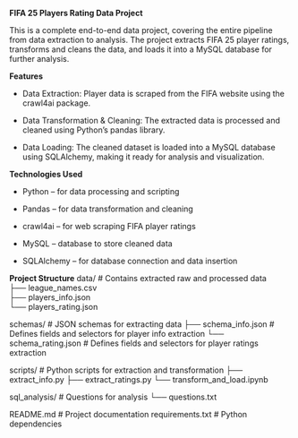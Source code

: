 **FIFA 25 Players Rating Data Project**

This is a complete end-to-end data project, covering the entire pipeline from data extraction to analysis. The project extracts FIFA 25 player ratings, transforms and cleans the data, and loads it into a MySQL database for further analysis.

**Features**

- Data Extraction: Player data is scraped from the FIFA website using the crawl4ai package.

- Data Transformation & Cleaning: The extracted data is processed and cleaned using Python’s pandas library.

- Data Loading: The cleaned dataset is loaded into a MySQL database using SQLAlchemy, making it ready for analysis and visualization.

**Technologies Used**

- Python – for data processing and scripting

- Pandas – for data transformation and cleaning

- crawl4ai – for web scraping FIFA player ratings

- MySQL – database to store cleaned data

- SQLAlchemy – for database connection and data insertion

**Project Structure**
data/ # Contains extracted raw and processed data  
├── league_names.csv  
├── players_info.json  
└── players_rating.json

schemas/ # JSON schemas for extracting data
├── schema_info.json # Defines fields and selectors for player info extraction
└── schema_rating.json # Defines fields and selectors for player ratings extraction

scripts/ # Python scripts for extraction and transformation
├── extract_info.py
├── extract_ratings.py
└── transform_and_load.ipynb

sql_analysis/ # Questions for analysis
└── questions.txt

README.md # Project documentation
requirements.txt # Python dependencies
